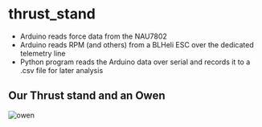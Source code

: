 # thrust_stand

- Arduino reads force data from the NAU7802
- Arduino reads RPM (and others) from a BLHeli ESC over the dedicated telemetry line
- Python program reads the Arduino data over serial and records it to a .csv file for later analysis

## Our Thrust stand and an Owen
![owen](/owen.jpg)
